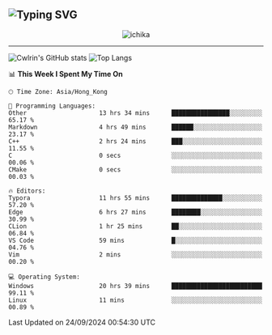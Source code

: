 ![Typing SVG](https://readme-typing-svg.demolab.com?font=Jost&size=24&pause=1000&color=7799EE&vCenter=true&multiline=true&random=false&width=435&height=100&lines=Hi+there;I'm+Sakurakouji+Nanaha;You+can+also+tell+me+Cwlrin%E2%98%86)
---
<p align="center">
  <img src="https://image.cwlrin.wiki/images/2024/06/17/Happy-Birthday2023---.png" alt="ichika" border="0" />
</p>

---
![Cwlrin's GitHub stats](https://github-readme-stats.vercel.app/api?username=cwlrin&show_icons=true&theme=buefy)
![Top Langs](https://github-readme-stats.vercel.app/api/top-langs/?username=cwlrin&layout=compact&hide=html,css)

<!--START_SECTION:waka-->
📊 **This Week I Spent My Time On** 

```text
🕑︎ Time Zone: Asia/Hong_Kong

💬 Programming Languages: 
Other                    13 hrs 34 mins      ████████████████░░░░░░░░░   65.17 % 
Markdown                 4 hrs 49 mins       ██████░░░░░░░░░░░░░░░░░░░   23.17 % 
C++                      2 hrs 24 mins       ███░░░░░░░░░░░░░░░░░░░░░░   11.55 % 
C                        0 secs              ░░░░░░░░░░░░░░░░░░░░░░░░░   00.06 % 
CMake                    0 secs              ░░░░░░░░░░░░░░░░░░░░░░░░░   00.03 % 

🔥 Editors: 
Typora                   11 hrs 55 mins      ██████████████░░░░░░░░░░░   57.20 % 
Edge                     6 hrs 27 mins       ████████░░░░░░░░░░░░░░░░░   30.99 % 
CLion                    1 hr 25 mins        ██░░░░░░░░░░░░░░░░░░░░░░░   06.84 % 
VS Code                  59 mins             █░░░░░░░░░░░░░░░░░░░░░░░░   04.76 % 
Vim                      2 mins              ░░░░░░░░░░░░░░░░░░░░░░░░░   00.20 % 

💻 Operating System: 
Windows                  20 hrs 39 mins      █████████████████████████   99.11 % 
Linux                    11 mins             ░░░░░░░░░░░░░░░░░░░░░░░░░   00.89 % 
```


 Last Updated on 24/09/2024 00:54:30 UTC
<!--END_SECTION:waka-->
